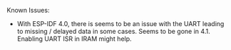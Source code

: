 Known Issues:

- With ESP-IDF 4.0, there is seems to be an issue with the UART 
  leading to missing / delayed data in some cases.
  Seems to be gone in 4.1. Enabling UART ISR in IRAM might help.
